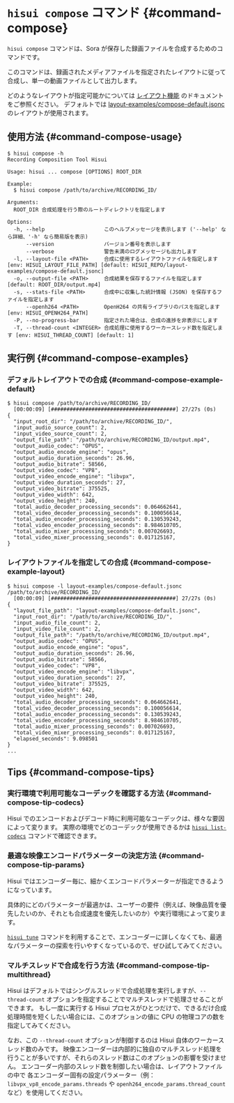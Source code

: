 # `hisui compose` コマンド {#command-compose}

`hisui compose` コマンドは、Sora が保存した録画ファイルを合成するためのコマンドです。

このコマンドは、録画されたメディアファイルを指定されたレイアウトに従って合成し、単一の動画ファイルとして出力します。

どのようなレイアウトが指定可能かについては [レイアウト機能](layout.md) のドキュメントをご参照ください。
デフォルトでは [layout-examples/compose-default.jsonc](../layout-examples/compose-default.jsonc) のレイアウトが使用されます。

## 使用方法 {#command-compose-usage}

```console
$ hisui compose -h
Recording Composition Tool Hisui

Usage: hisui ... compose [OPTIONS] ROOT_DIR

Example:
  $ hisui compose /path/to/archive/RECORDING_ID/

Arguments:
  ROOT_DIR 合成処理を行う際のルートディレクトリを指定します

Options:
  -h, --help                   このヘルプメッセージを表示します ('--help' なら詳細、'-h' なら簡易版を表示)
      --version                バージョン番号を表示します
      --verbose                警告未満のログメッセージも出力します
  -l, --layout-file <PATH>     合成に使用するレイアウトファイルを指定します [env: HISUI_LAYOUT_FILE_PATH] [default: HISUI_REPO/layout-examples/compose-default.jsonc]
  -o, --output-file <PATH>     合成結果を保存するファイルを指定します [default: ROOT_DIR/output.mp4]
  -s, --stats-file <PATH>      合成中に収集した統計情報 (JSON) を保存するファイルを指定します
      --openh264 <PATH>        OpenH264 の共有ライブラリのパスを指定します [env: HISUI_OPENH264_PATH]
  -P, --no-progress-bar        指定された場合は、合成の進捗を非表示にします
  -T, --thread-count <INTEGER> 合成処理に使用するワーカースレッド数を指定します [env: HISUI_THREAD_COUNT] [default: 1]
```

## 実行例 {#command-compose-examples}

### デフォルトレイアウトでの合成 {#command-compose-example-default}

```console
$ hisui compose /path/to/archive/RECORDING_ID/
  [00:00:09] [########################################] 27/27s (0s)
{
  "input_root_dir": "/path/to/archive/RECORDING_ID/",
  "input_audio_source_count": 2,
  "input_video_source_count": 2,
  "output_file_path": "/path/to/archive/RECORDING_ID/output.mp4",
  "output_audio_codec": "OPUS",
  "output_audio_encode_engine": "opus",
  "output_audio_duration_seconds": 26.96,
  "output_audio_bitrate": 58566,
  "output_video_codec": "VP8",
  "output_video_encode_engine": "libvpx",
  "output_video_duration_seconds": 27,
  "output_video_bitrate": 375525,
  "output_video_width": 642,
  "output_video_height": 240,
  "total_audio_decoder_processing_seconds": 0.064662641,
  "total_video_decoder_processing_seconds": 0.100056614,
  "total_audio_encoder_processing_seconds": 0.130539243,
  "total_video_encoder_processing_seconds": 8.984610705,
  "total_audio_mixer_processing_seconds": 0.007026693,
  "total_video_mixer_processing_seconds": 0.017125167,
}
```

### レイアウトファイルを指定しての合成 {#command-compose-example-layout}

```console
$ hisui compose -l layout-examples/compose-default.jsonc /path/to/archive/RECORDING_ID/
  [00:00:09] [########################################] 27/27s (0s)
{
  "layout_file_path": "layout-examples/compose-default.jsonc",
  "input_root_dir": "/path/to/archive/RECORDING_ID/",
  "input_audio_file_count": 2,
  "input_video_file_count": 2,
  "output_file_path": "/path/to/archive/RECORDING_ID/output.mp4",
  "output_audio_codec": "OPUS",
  "output_audio_encode_engine": "opus",
  "output_audio_duration_seconds": 26.96,
  "output_audio_bitrate": 58566,
  "output_video_codec": "VP8",
  "output_video_encode_engine": "libvpx",
  "output_video_duration_seconds": 27,
  "output_video_bitrate": 375525,
  "output_video_width": 642,
  "output_video_height": 240,
  "total_audio_decoder_processing_seconds": 0.064662641,
  "total_video_decoder_processing_seconds": 0.100056614,
  "total_audio_encoder_processing_seconds": 0.130539243,
  "total_video_encoder_processing_seconds": 8.984610705,
  "total_audio_mixer_processing_seconds": 0.007026693,
  "total_video_mixer_processing_seconds": 0.017125167,
  "elapsed_seconds": 9.098501
}
...
```

## Tips {#command-compose-tips}

### 実行環境で利用可能なコーデックを確認する方法 {#command-compose-tip-codecs}

Hisui でのエンコードおよびデコード時に利用可能なコーデックは、様々な要因によって変ります。
実際の環境でどのコーデックが使用できるかは [`hisui list-codecs`](command_list_codecs.md) コマンドで確認できます。

### 最適な映像エンコードパラメーターの決定方法 {#command-compose-tip-params}

Hisui ではエンコーダー毎に、細かくエンコードパラメーターが指定できるようになっています。

具体的にどのパラメーターが最適かは、ユーザーの要件（例えば、映像品質を優先したいのか、それとも合成速度を優先したいのか）や実行環境によって変ります。

[`hisui tune`](command_tune.md) コマンドを利用することで、エンコーダーに詳しくなくても、最適なパラメーターの探索を行いやすくなっているので、ぜひ試してみてください。

### マルチスレッドで合成を行う方法 {#command-compose-tip-multithread}

Hisui はデフォルトではシングルスレッドで合成処理を実行しますが、`--thread-count` オプションを指定することでマルチスレッドで処理させることができます。
もし一度に実行する Hisui プロセスがひとつだけで、できるだけ合成処理時間を短くしたい場合には、このオプションの値に CPU の物理コアの数を指定してみてください。

なお、この `--thread-count` オプションが制御するのは Hisui 自体のワーカースレッド数のみです。
映像エンコーダーは内部的に独自のマルチスレッド処理を行うことが多いですが、それらのスレッド数はこのオプションの影響を受けません。
エンコーダー内部のスレッド数を制御したい場合は、レイアウトファイルの中で
各エンコーダー固有の設定パラメーター（例：`libvpx_vp8_encode_params.threads` や `openh264_encode_params.thread_count` など）を使用してください。
